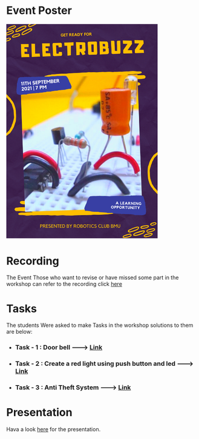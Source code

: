 # Event Poster

<img src="poster.png" alt="poster" style="width:400px;"/>

# Recording

The Event
Those who want to revise or have missed some part in the workshop can refer to the recording click [here](https://drive.google.com/file/d/1ZEAK3xeKGMzSEGRTvEKeBfU9uTc1ccJV/view?usp=sharing)


# Tasks

The students Were asked to make Tasks in the workshop solutions to them are below:

- ### Task - 1 : Door bell ---> [Link](https://www.tinkercad.com/things/9alivPqjHDh-piezo-speaker/editel?sharecode=0o_4rJw_-xV5RjCf1sD35BT9xBQQxJTzoS78qpPZ0qM)
- ### Task - 2 : Create a red light using push button and led ---> [Link](https://www.tinkercad.com/things/08se1sVYd9N-task-2/editel?sharecode=cQ76OCkbDxZQAki5EFGgVHUOOvp3LsBE0SF83ktvXHQ)
- ### Task - 3 : Anti Theft System ---> [Link](https://www.tinkercad.com/things/1Tnz4Ihz9V2-anti-theft-alarm/editel?sharecode=hbOWwDyOjziQDtKgmyqo8rJsC1-R0FI4UwnC3jzWH2g)



# Presentation

Hava a look [here](https://www.canva.com/design/DAEpO-eQ2MQ/jPVVqFzhUkLsVUu2K3ZZYQ/edit?utm_content=DAEpO-eQ2MQ&utm_campaign=designshare&utm_medium=link2&utm_source=sharebutton) for the presentation.
